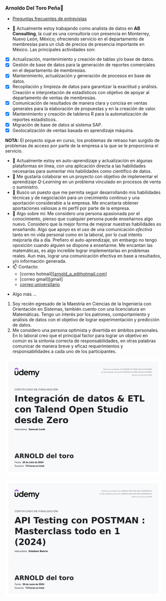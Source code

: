 ### Arnoldo Del Toro Peña👋

- [Preguntas frecuentes de entrevistas](Preguntas.md)


- 🔭 Actualmente estoy trabajando como analista de datos en **AB Consulting**, la cual es una consultoría con presencia en Monterrey, Nuevo León, México; ofreciendo servicio en el departamento de membresías para un club de precios de presencia importante en México. Las principales actividades son:
- [x] Actualización, mantenimiento y creación de tablas y/o base de datos.
- [x] Gestión de base de datos para la generación de reportes comerciales en el departamento de membresías.
- [x] Mantenimiento, actualización y generación de procesos en base de datos.
- [x] Recopilación y limpieza de datos para garantizar la exactitud y análisis. Creación e interpretación de estadísticos con objetivo de apoyar al departamento de ventas de membresías.
- [x] Comunicación de resultados de manera clara y concisa en ventas generales para la elaboración de propuestas y en la creación de valor. 
- [x] Mantenimiento y creación de tableros R para la automatización de reportes estadísticos.
- [x] Migración de base de datos al sistema SAP.
- [x] Geolocalización de ventas basada en aprendizaje máquina.
  
**NOTA:** El proyecto sigue en curso, los problemas de retraso han surgido de problemas de acceso por parte de la empresa a la que se le proporciona el servicio.

- 🌱 Actualmente estoy en auto-aprendizaje  y actualización en algunas plataformas en línea, con una aplicación directa a las habilidades necesarias para aumentar mis habilidades como científico de datos.
- 🤔 Me gustaría colaborar en un proyecto con objetivo de implementar el aprendizaje *Q-Learning* en un problema vinculado en procesos de venta o suministro.
- 🤔 Busco un puesto que me permita seguir desarrollando mis habilidades técnicas y de negociación para un crecimiento continuo y una aportación considerable a la empresa. Me encantaría obtener aportaciones valiosas a mi perfil por parte de la empresa. 
- 💬 Algo sobre mi:
  Me considero una persona apasionada por el conocimiento, pienso que cualquier persona puede enseñarnos algo nuevo. Considero que la mejor forma de mejorar nuestras habilidades es enseñando. Algo que apoyo es el uso de una comunicación *efectiva* tanto en mi vida personal como en la laboral, por lo cual intento mejorarla día a día. Prefiero el auto-aprendizaje, sin embargo no tengo oposición cuando alguien se dispone a enseñarme. Me encantan las matemáticas, es algo increíble lograr implementarlas en problemas reales. Aun más, lograr una comunicación efectiva en base a resultados, y/o información generada. 
- 📫 Contacto: 
  - [correo hotmail][arnold_a_e@hotmail.com]
  - [correo gmail][gmail<!--  -->]
  - [correo universitario][uanl]

[gmail]: arnoldae9@gmail.com
[hotmail]: arnold_a_e@hotmail.com
[uanl]: arnoldo.toropn@uanl.edu.mx
- Algo más ...
1. Soy recién egresado de la Maestría en Ciencias de la Ingeniería con Orientación en Sistemas, también cuento con una licenciatura en Matemáticas. Tengo un interés por los patrones, comportamiento y análisis de datos con el objetivo de lograr experimentación y predicción de datos.
2. Me considero una persona optimista y divertida en ámbitos personales. En lo laboral creo que el principal factor para lograr un objetivo en común es la sintonía correcta de responsabilidades, en otras palabras comunicar de manera breve y eficaz requerimientos y responsabilidades a cada uno de los participantes.   

![Certificado Talend - Udemy](/CertificadoTalend.jpg)

![Certificado Postman - Udemy](/CertificadoPostman.jpg)
